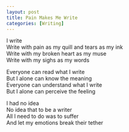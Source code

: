 ```yaml
---
layout: post  
title: Pain Makes Me Write  
categories: [Writing]  
---
```


I write  
Write with pain as my quill and tears as my ink  
Write with my broken heart as my muse  
Write with my sighs as my words  

Everyone can read what I write  
But I alone can know the meaning  
Everyone can understand what I write  
But I alone can perceive the feeling  

I had no idea  
No idea that to be a writer  
All I need to do was to suffer  
And let my emotions break their tether  